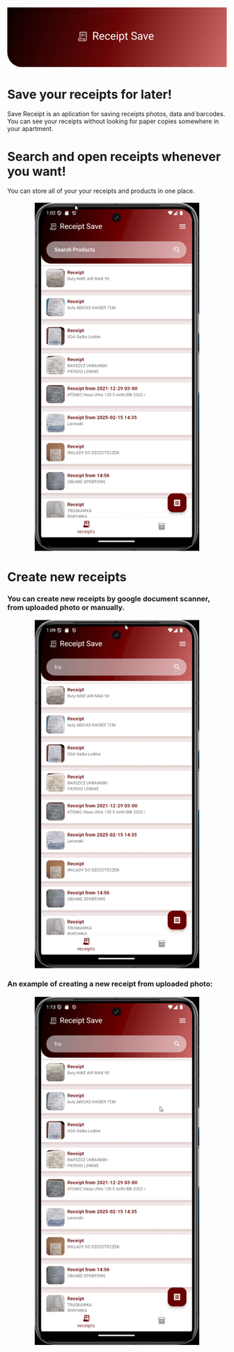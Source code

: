 # ![](https://github.com/bsobocki/save_receipt/blob/main/assets/docs_img/titleBig.png)

# Save your receipts for later!

Save Receipt is an aplication for saving receipts photos, data and barcodes. You can see your receipts without looking for paper copies somewhere in your apartment.

# Search and open receipts whenever you want!

You can store all of your your receipts and products in one place.

####
<p align="center">
<img src="https://github.com/bsobocki/save_receipt/blob/main/assets/docs_img/homepage_open_receipt.gif" height=800 />
</p>

# Create new receipts 

### You can create new receipts by google document scanner, from uploaded photo or manually.

####
<p align="center">
<img src=https://github.com/bsobocki/save_receipt/blob/main/assets/docs_img/create_receipt_options.gif height=800 />
</p>

### An example of creating a new receipt from uploaded photo:

####
<p align="center">
<img src=https://github.com/bsobocki/save_receipt/blob/main/assets/docs_img/create_from_image.gif height=800 />
</p>
